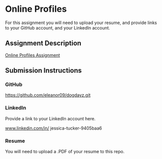 # Online Profiles
For this assignment you will need to upload your resume, and provide links to your GitHub account, and your LinkedIn account.

## Assignment Description
[Online Profiles Assignment](https://education.launchcode.org/liftoff/assignments/online-profiles/)

## Submission Instructions

### GitHub
https://github.com/eleanor09/dogdayz.git



### LinkedIn
Provide a link to your LinkedIn account here.

www.linkedin.com/in/
jessica-tucker-9405baa6


### Resume
You will need to upload a .PDF of your resume to this repo.
